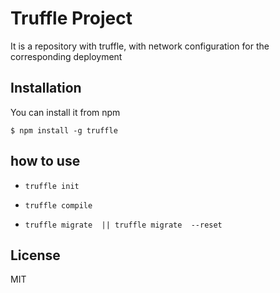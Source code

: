 # Truffle Project

It is a repository with truffle, with network configuration for the corresponding deployment

## Installation

You can install it from npm

`$ npm install -g truffle`

## how to use

* `truffle init`

* `truffle compile`

* `truffle migrate  || truffle migrate  --reset`

## License

MIT